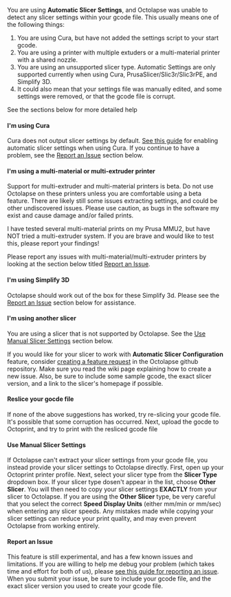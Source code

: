 You are using **Automatic Slicer Settings**, and Octolapse was unable to detect any slicer settings within your gcode file.  This usually means one of the following things:

1.  You are using Cura, but have not added the settings script to your start gcode.
2.  You are using a printer with multiple extuders or a multi-material printer with a shared nozzle.
3.  You are using an unsupported slicer type.  Automatic Settings are only supported currently when using Cura, PrusaSlicer/Slic3r/Slic3rPE, and Simplify 3D.
4.  It could also mean that your settings file was manually edited, and some settings were removed, or that the gcode file is corrupt.

See the sections below for more detailed help

#### I'm using Cura
Cura does not output slicer settings by default.  <a href="https://github.com/FormerLurker/Octolapse/wiki/V0.4---Automatic-Slicer-Configuration#if-you-are-using-cura-follow-these-steps" title="View the cura automatic slicer settings guide in a new window" target="_blank">See this guide</a> for enabling automatic slicer settings when using Cura.  If you continue to have a problem, see the [Report an Issue](#report-an-issue) section below.

#### I'm using a multi-material or multi-extruder printer
Support for multi-extruder and multi-material printers is beta.  Do not use Octolapse on these printers unless you are comfortable using a beta feature.  There are likely still some issues extracting settings, and could be other undiscovered issues.  Please use caution, as bugs in the software my exist and cause damage and/or failed prints.

I have tested several multi-material prints on my Prusa MMU2, but have NOT tried a multi-extruder system.  If you are brave and would like to test this, please report your findings!

Please report any issues with multi-material/multi-extruder printers by looking at the section below titled [Report an Issue](#report-an-issue).

#### I'm using Simplify 3D
Octolapse should work out of the box for these Simplify 3d.  Please see the [Report an Issue](#report-an-issue) section below for assistance.

#### I'm using another slicer
You are using a slicer that is not supported by Octolapse.  See the [Use Manual Slicer Settings](#use-manual-slicer-settings) section below.

If you would like for your slicer to work with **Automatic Slicer Configuration** feature, consider  <a href="https://github.com/FormerLurker/Octolapse/wiki/V0.4---Request-A-New-Feature" title="Request a Feature" target="_blank">creating a feature request</a> in the Octolapse github repository.  Make sure you read the wiki page explaining how to create a new issue.  Also, be sure to include some sample gcode, the exact slicer version, and a link to the slicer's homepage if possible.

#### Reslice your gocde file
If none of the above suggestions has worked, try re-slicing your gcode file.  It's possible that some corruption has occurred.  Next, upload the gocde to Octoprint, and try to print with the resliced gcode file

#### Use Manual Slicer Settings
If Octolapse can't extract your slicer settings from your gcode file, you instead provide your slicer settings to Octolapse directly.  First, open up your Octoprint printer profile.  Next, select your slicer type from the **Slicer Type** dropdown box.  If your slicer type dosen't appear in the list, choose **Other Slicer**.  You will then need to copy your slicer settings **EXACTLY** from your slicer to Octolapse.  If you are using the **Other Slicer** type, be very careful that you select the correct **Speed Display Units** (either mm/min or mm/sec) when entering any slicer speeds.  Any mistakes made while copying your slicer settings can reduce your print quality, and may even prevent Octolapse from working entirely.

#### Report an Issue
This feature is still experimental, and has a few known issues and limitations.  If you are willing to help me debug your problem (which takes time and effort for both of us), please <a href="https://github.com/FormerLurker/Octolapse/wiki/V0.4---Reporting-An-Issue" title="How to report an issue in the Octolapse github repository" target="_blank">see this guide for reporting an issue</a>.  When you submit your issue, be sure to include your gcode file, and the exact slicer version you used to create your gcode file.
